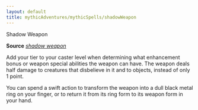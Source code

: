 ```yaml
---
layout: default
title: mythicAdventures/mythicSpells/shadowWeapon
---
```

Shadow Weapon

**Source** [_shadow weapon_](ultimateMagic/spells/shadowWeapon#_shadow-weapon)

Add your tier to your caster level when determining what enhancement bonus or weapon special abilities the weapon can have. The weapon deals half damage to creatures that disbelieve in it and to objects, instead of only 1 point.

You can spend a swift action to transform the weapon into a dull black metal ring on your finger, or to return it from its ring form to its weapon form in your hand.

